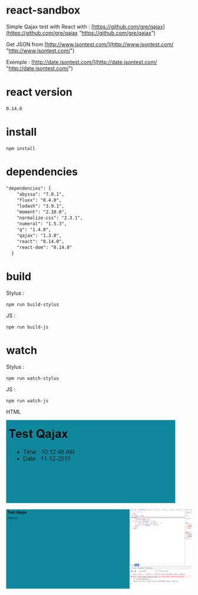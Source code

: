 # react-sandbox
Simple Qajax test with React with :
[https://github.com/gre/qajax](https://github.com/gre/qajax "https://github.com/gre/qajax")

Get JSON from [http://www.jsontest.com/](http://www.jsontest.com/ "http://www.jsontest.com/")

Exemple : [http://date.jsontest.com/](http://date.jsontest.com/ "http://date.jsontest.com/")
# react version
```
0.14.0
```

# install
```
npm install
```

# dependencies
```
"dependencies": {
    "abyssa": "7.0.1",
    "fluxx": "0.4.0",
    "lodash": "3.9.1",
    "moment": "2.10.6",
    "normalize-css": "2.3.1",
    "numeral": "1.5.3",
    "q": "1.4.0",
    "qajax": "1.3.0",
    "react": "0.14.0",
    "react-dom": "0.14.0"
  }
```

# build
Stylus :
```
npm run build-stylus
```

JS :
```
npm run build-js
```

# watch
Stylus :
```
npm run watch-stylus
```

JS :
```
npm run watch-js
```

HTML

![alt tag](./Capture.PNG)

![alt tag](./Capture2.PNG)


